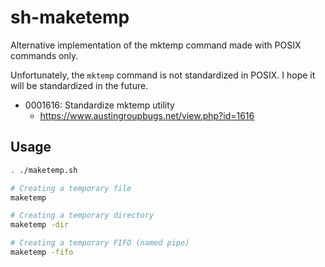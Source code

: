 # sh-maketemp

Alternative implementation of the mktemp command made with POSIX commands only.

Unfortunately, the `mktemp` command is not standardized in POSIX. I hope it will be standardized in the future.

- 0001616: Standardize mktemp utility
  - https://www.austingroupbugs.net/view.php?id=1616

## Usage

```sh
. ./maketemp.sh

# Creating a temporary file
maketemp

# Creating a temporary directory
maketemp -dir

# Creating a temporary FIFO (named pipe)
maketemp -fifo
```
